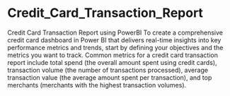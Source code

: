 # Credit_Card_Transaction_Report
Credit Card Transaction Report using PowerBI
To create a comprehensive credit card dashboard in Power BI that delivers real-time insights into key
performance metrics and trends, start by defining your objectives and the metrics you want to track. 
Common metrics for a credit card transaction report include total spend (the overall amount spent using 
credit cards), transaction volume (the number of transactions processed), average transaction value 
(the average amount spent per transaction), and top merchants (merchants with the highest transaction volumes).
